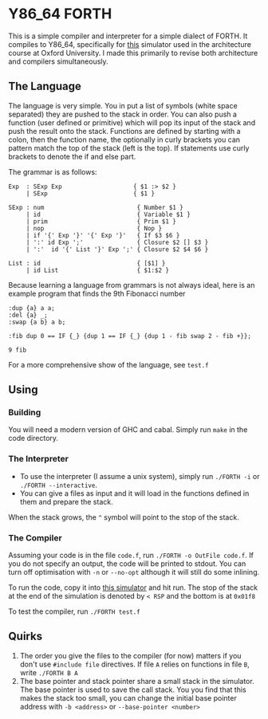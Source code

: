 # Y86_64 FORTH

This is a simple compiler and interpreter for a simple dialect of FORTH. It compiles to Y86\_64,
specifically for [this](http://www.cs.ox.ac.uk/people/alex.rogers/Y86-64/) simulator used in
the architecture course at Oxford University. I made this primarily to revise both architecture and
compilers simultaneously.

## The Language
The language is very simple. You in put a list of symbols (white space separated) they are pushed to the stack in order.
You can also push a function (user defined or primitive) which will pop its input of the stack and push the result onto
the stack. Functions are defined by starting with a colon, then the function name, the optionally in curly brackets
you can pattern match the top of the stack (left is the top). If statements use curly brackets to denote the if and else part.

The grammar is as follows:
```
Exp  : SExp Exp                    { $1 :> $2 }
     | SExp                        { $1 }

SExp : num                          { Number $1 }
     | id                           { Variable $1 }
     | prim                         { Prim $1 }
     | nop                          { Nop }
     | if '{' Exp '}' '{' Exp '}'   { If $3 $6 }
     | ':' id Exp ';'               { Closure $2 [] $3 }
     | ':'  id '{' List '}' Exp ';' { Closure $2 $4 $6 }

List : id                           { [$1] }
     | id List                      { $1:$2 }
```
Because learning a language from grammars is not always ideal, here is an example program that finds the
9th Fibonacci number
```forth
:dup {a} a a;
:del {a} _;
:swap {a b} a b;

:fib dup 0 == IF {_} {dup 1 == IF {_} {dup 1 - fib swap 2 - fib +}};

9 fib
```
For a more comprehensive show of the language, see `test.f`

## Using
### Building
You will need a modern version of GHC and cabal. Simply run `make` in the code directory.

### The Interpreter
- To use the interpreter (I assume a unix system), simply run `./FORTH -i` or `./FORTH --interactive`.
- You can give a files as input and it will load in the functions defined in them and prepare the stack.

When the stack grows, the `^` symbol will point to the stop of the stack.

### The Compiler
Assuming your code is in the file `code.f`, run `./FORTH -o OutFile code.f`. If you do not specify an output, the code
will be printed to stdout. You can turn off optimisation with `-n` or `--no-opt` although it will still do some inlining.

To run the code, copy it into
[this simulator](http://www.cs.ox.ac.uk/people/alex.rogers/Y86-64/) and hit run. The stop of the stack at the end of the
simulation is denoted by `< RSP` and the bottom is at `0x01f8`

To test the compiler, run `./FORTH test.f`

## Quirks
1. The order you give the files to the compiler (for now) matters if you don't use `#include file` directives.
   If file `A` relies on functions in file `B`, write `./FORTH B A`
2. The base pointer and stack pointer share a small stack in the simulator. The base pointer is used to
   save the call stack. You you find that this makes the stack too small, you can change the initial base
   pointer address with `-b <address>` or `--base-pointer <number>`

